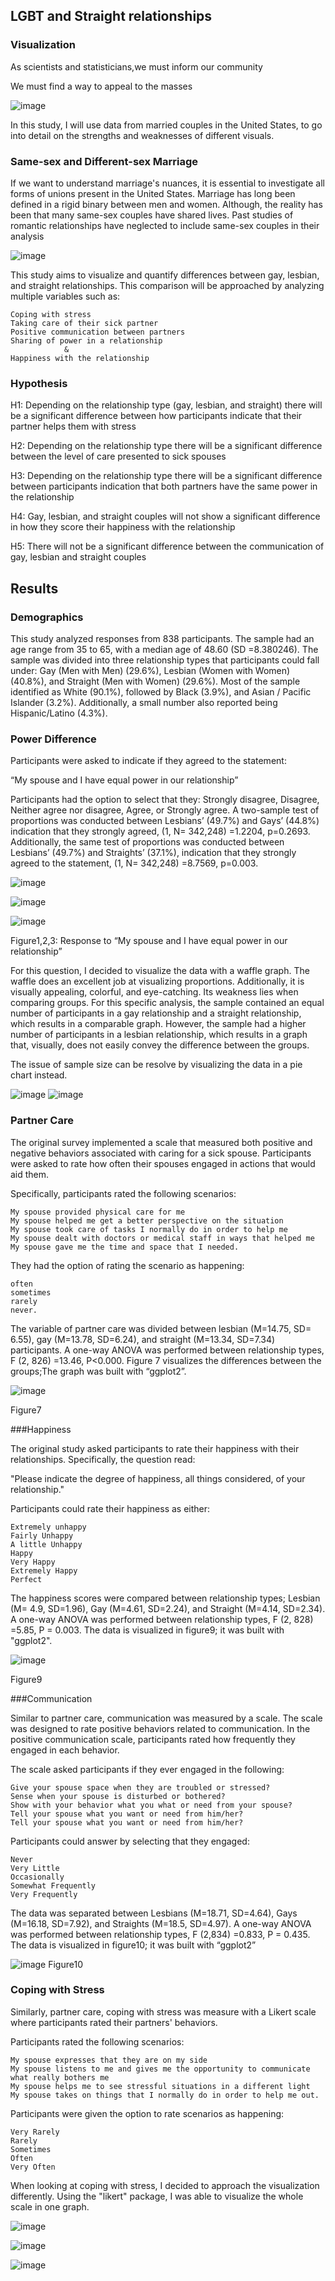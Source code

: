 ## LGBT and Straight relationships

### Visualization
As scientists and statisticians,we must inform our community


We must find a way to appeal to the masses

![image](https://user-images.githubusercontent.com/69866550/100770508-f4488f00-33c2-11eb-8f90-ea136c911212.png)

In this study, I will use data from married couples in the United States, to go into detail on the strengths and weaknesses of different visuals.

### Same-sex and Different-sex Marriage
If we want to understand marriage's nuances, it is essential to investigate all forms of unions present in the United States. Marriage has long been defined in a rigid binary between men and women. Although, the reality has been that many same-sex couples have shared lives. Past studies of romantic relationships have neglected to include same-sex couples in their analysis

![image](https://user-images.githubusercontent.com/69866550/100771892-8f8e3400-33c4-11eb-91a8-a24af45a0bea.png)

This study aims to visualize and quantify differences between gay, lesbian, and straight relationships. This comparison will be approached by analyzing multiple variables such as: 

```
Coping with stress
Taking care of their sick partner
Positive communication between partners
Sharing of power in a relationship
            &
Happiness with the relationship
```

### Hypothesis

H1: Depending on the relationship type (gay, lesbian, and straight) there will be a significant difference between how participants indicate that their partner helps them with stress

H2: Depending on the relationship type there will be a significant difference between the level of care presented to sick spouses 

H3: Depending on the relationship type there will be a significant difference between participants indication that both partners have the same power in the relationship

H4: Gay, lesbian, and straight couples will not show a significant difference in how they score their happiness with the relationship

H5: There will not be a significant difference between the communication of gay, lesbian and straight couples


## Results
### Demographics

This study analyzed responses from 838 participants. 
The sample had an age range from 35 to 65, with a median age of 48.60 (SD =8.380246). The sample was divided into three relationship types that participants could fall under: Gay (Men with Men) (29.6%), Lesbian (Women with Women) (40.8%), and Straight (Men with Women) (29.6%). Most of the sample identified as White (90.1%), followed by Black (3.9%), and Asian / Pacific Islander (3.2%).  Additionally, a small number also reported being Hispanic/Latino (4.3%).

### Power Difference
Participants were asked to indicate if they agreed to the statement:

“My spouse and I have equal power in our relationship”

Participants had the option to select that they: Strongly disagree, Disagree, Neither agree nor disagree, Agree, or Strongly agree. A two-sample test of proportions was conducted between Lesbians’ (49.7%) and Gays’ (44.8%) indication that they strongly agreed, (1, N= 342,248) =1.2204, p=0.2693. Additionally, the same test of proportions was conducted between Lesbians’ (49.7%) and Straights’ (37.1%), indication that they strongly agreed to the statement, (1, N= 342,248) =8.7569, p=0.003.  

![image](https://user-images.githubusercontent.com/69866550/100772262-fdd2f680-33c4-11eb-912a-eee868824ce9.png)

![image](https://user-images.githubusercontent.com/69866550/100772302-05929b00-33c5-11eb-8ae4-bc8514b36ea5.png)

![image](https://user-images.githubusercontent.com/69866550/100772320-0c211280-33c5-11eb-8d4b-e65da77f44d2.png)

Figure1,2,3: Response to “My spouse and I have equal power in our relationship”

For this question, I decided to visualize the data with a waffle graph. The waffle does an excellent job at visualizing proportions. Additionally, it is visually appealing, colorful, and eye-catching. Its weakness lies when comparing groups. For this specific analysis, the sample contained an equal number of participants in a gay relationship and a straight relationship, which results in a comparable graph. However, the sample had a higher number of participants in a lesbian relationship, which results in a graph that, visually, does not easily convey the difference between the groups. 

The issue of sample size can be resolve by visualizing the data in a pie chart instead.

![image](https://user-images.githubusercontent.com/69866550/100772691-8ce00e80-33c5-11eb-905b-60f638237bb2.png)
![image](https://user-images.githubusercontent.com/69866550/100772716-936e8600-33c5-11eb-8859-66af0ece434f.png)

### Partner Care
The original survey implemented a scale that measured both positive and negative behaviors associated with caring for a sick spouse. Participants were asked to rate how often their spouses engaged in actions that would aid them.

Specifically, participants rated the following scenarios:
```
My spouse provided physical care for me
My spouse helped me get a better perspective on the situation
My spouse took care of tasks I normally do in order to help me
My spouse dealt with doctors or medical staff in ways that helped me
My spouse gave me the time and space that I needed.
```
They had the option of rating the scenario as happening:
```
often
sometimes
rarely
never.
```
The variable of partner care was divided between lesbian (M=14.75, SD= 6.55), gay (M=13.78, SD=6.24), and straight (M=13.34, SD=7.34) participants. A one-way ANOVA was performed between relationship types, F (2, 826) =13.46, P<0.000. Figure 7 visualizes the differences between the groups;The graph was built with “ggplot2”.

![image](https://user-images.githubusercontent.com/69866550/100773202-28717f00-33c6-11eb-8c24-3b229fd99c1a.png)

Figure7

###Happiness

The original study asked participants to rate their happiness with their relationships. Specifically, the question read: 

"Please indicate the degree of happiness, all things considered, of your relationship." 

Participants could rate their happiness as either: 
```
Extremely unhappy
Fairly Unhappy
A little Unhappy
Happy
Very Happy
Extremely Happy
Perfect
```
The happiness scores were compared between relationship types; Lesbian (M= 4.9, SD=1.96), Gay (M=4.61, SD=2.24), and Straight (M=4.14, SD=2.34). A one-way ANOVA was performed between relationship types, F (2, 828) =5.85, P = 0.003. The data is visualized in figure9; it was built with "ggplot2".

![image](https://user-images.githubusercontent.com/69866550/100773485-8f8f3380-33c6-11eb-9b2a-f4cbaa96a85f.png)

Figure9

###Communication

Similar to partner care, communication was measured by a scale. The scale was designed to rate positive behaviors related to communication. In the positive communication scale, participants rated how frequently they engaged in each behavior. 

The scale asked participants if they ever engaged in the following: 
```
Give your spouse space when they are troubled or stressed? 
Sense when your spouse is disturbed or bothered? 
Show with your behavior what you what or need from your spouse? 
Tell your spouse what you want or need from him/her? 
Tell your spouse what you want or need from him/her? 
```
Participants could answer by selecting that they engaged:
```
Never
Very Little
Occasionally
Somewhat Frequently
Very Frequently
```
The data was separated between Lesbians (M=18.71, SD=4.64), Gays (M=16.18, SD=7.92), and Straights (M=18.5, SD=4.97). A one-way ANOVA was performed between relationship types, F (2,834) =0.833, P = 0.435. The data is visualized in figure10; it was built with “ggplot2” 

![image](https://user-images.githubusercontent.com/69866550/100773871-0f1d0280-33c7-11eb-99b4-31aac71d7a39.png)
Figure10


### Coping with Stress
Similarly, partner care, coping with stress was measure with a Likert scale where participants rated their partners' behaviors. 

Participants rated the following scenarios: 
```
My spouse expresses that they are on my side
My spouse listens to me and gives me the opportunity to communicate what really bothers me
My spouse helps me to see stressful situations in a different light
My spouse takes on things that I normally do in order to help me out. 
```
Participants were given the option to rate scenarios as happening:
```
Very Rarely
Rarely
Sometimes
Often
Very Often
```
When looking at coping with stress, I decided to approach the visualization differently.  Using the "likert" package, I was able to visualize the whole scale in one graph. 

![image](https://user-images.githubusercontent.com/69866550/100774330-94081c00-33c7-11eb-9c38-3da2714a504e.png)

![image](https://user-images.githubusercontent.com/69866550/100774370-9c605700-33c7-11eb-81fb-745fc17dc6d7.png)

![image](https://user-images.githubusercontent.com/69866550/100774389-a2563800-33c7-11eb-8647-c92e7b8cecb4.png)























